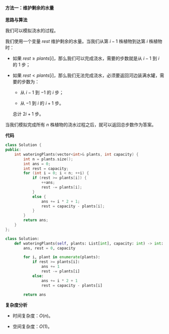 #### 方法一：维护剩余的水量

**思路与算法**

我们可以模拟浇水的过程。

我们使用一个变量 $\textit{rest}$ 维护剩余的水量。当我们从第 $i-1$ 株植物到达第 $i$ 株植物时：

- 如果 $\textit{rest} \geq \textit{plants}[i]$，那么我们可以完成浇水，需要的步数就是从 $i-1$ 到 $i$ 的 $1$ 步；

- 如果 $\textit{rest} < \textit{plants}[i]$，那么我们无法完成浇水，必须要返回河边装满水罐，需要的步数为：

    - 从 $i-1$ 到 $-1$ 的 $i$ 步；

    - 从 $-1$ 到 $i$ 的 $i+1$ 步。

    总计 $2i + 1$ 步。

当我们模拟完成所有 $n$ 株植物的浇水过程之后，就可以返回总步数作为答案。

**代码**

```C++ [sol1-C++]
class Solution {
public:
    int wateringPlants(vector<int>& plants, int capacity) {
        int n = plants.size();
        int ans = 0;
        int rest = capacity;
        for (int i = 0; i < n; ++i) {
            if (rest >= plants[i]) {
                ++ans;
                rest -= plants[i];
            }
            else {
                ans += i * 2 + 1;
                rest = capacity - plants[i];
            }
        }
        return ans;
    }
};
```

```Python [sol1-Python3]
class Solution:
    def wateringPlants(self, plants: List[int], capacity: int) -> int:
        ans, rest = 0, capacity

        for i, plant in enumerate(plants):
            if rest >= plants[i]:
                ans += 1
                rest -= plants[i]
            else:
                ans += i * 2 + 1
                rest = capacity - plants[i]
        
        return ans
```

**复杂度分析**

- 时间复杂度：$O(n)$。

- 空间复杂度：$O(1)$。